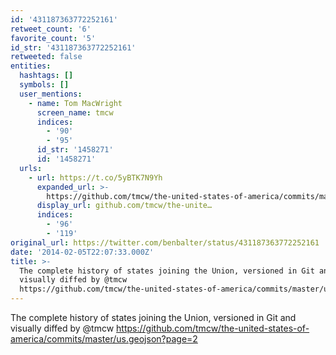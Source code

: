 ```yaml
---
id: '431187363772252161'
retweet_count: '6'
favorite_count: '5'
id_str: '431187363772252161'
retweeted: false
entities:
  hashtags: []
  symbols: []
  user_mentions:
    - name: Tom MacWright
      screen_name: tmcw
      indices:
        - '90'
        - '95'
      id_str: '1458271'
      id: '1458271'
  urls:
    - url: https://t.co/5yBTK7N9Yh
      expanded_url: >-
        https://github.com/tmcw/the-united-states-of-america/commits/master/us.geojson?page=2
      display_url: github.com/tmcw/the-unite…
      indices:
        - '96'
        - '119'
original_url: https://twitter.com/benbalter/status/431187363772252161
date: '2014-02-05T22:07:33.000Z'
title: >-
  The complete history of states joining the Union, versioned in Git and
  visually diffed by @tmcw
  https://github.com/tmcw/the-united-states-of-america/commits/master/us.geojson?page=2
---
```


The complete history of states joining the Union, versioned in Git and visually diffed by @tmcw https://github.com/tmcw/the-united-states-of-america/commits/master/us.geojson?page=2